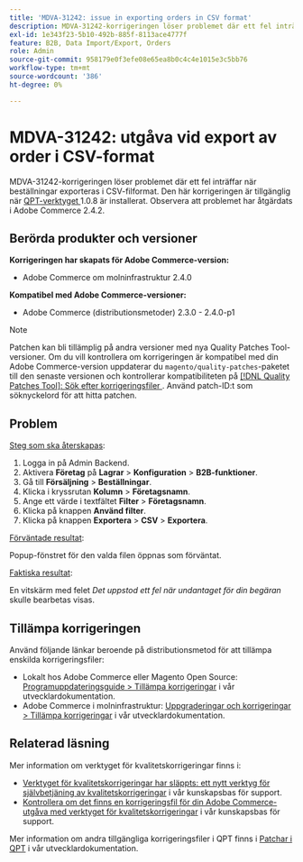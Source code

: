 ```yaml
---
title: 'MDVA-31242: issue in exporting orders in CSV format'
description: MDVA-31242-korrigeringen löser problemet där ett fel inträffar när beställningar exporteras i CSV-filformat. Den här korrigeringen är tillgänglig när [QPT-verktyget (Quality Patches Tool)](/help/announcements/adobe-commerce-announcements/magento-quality-patches-released-new-tool-to-self-serve-quality-patches.md) 1.0.8 är installerat. Observera att problemet har åtgärdats i Adobe Commerce 2.4.2.
exl-id: 1e343f23-5b10-492b-885f-8113ace4777f
feature: B2B, Data Import/Export, Orders
role: Admin
source-git-commit: 958179e0f3efe08e65ea8b0c4c4e1015e3c5bb76
workflow-type: tm+mt
source-wordcount: '386'
ht-degree: 0%

---
```


# MDVA-31242: utgåva vid export av order i CSV-format

MDVA-31242-korrigeringen löser problemet där ett fel inträffar när beställningar exporteras i CSV-filformat. Den här korrigeringen är tillgänglig när [QPT-verktyget ](/help/announcements/adobe-commerce-announcements/magento-quality-patches-released-new-tool-to-self-serve-quality-patches.md) 1.0.8 är installerat. Observera att problemet har åtgärdats i Adobe Commerce 2.4.2.

## Berörda produkter och versioner

**Korrigeringen har skapats för Adobe Commerce-version:**

* Adobe Commerce om molninfrastruktur 2.4.0

**Kompatibel med Adobe Commerce-versioner:**

* Adobe Commerce (distributionsmetoder) 2.3.0 - 2.4.0-p1

>[!NOTE]
>
>Patchen kan bli tillämplig på andra versioner med nya Quality Patches Tool-versioner. Om du vill kontrollera om korrigeringen är kompatibel med din Adobe Commerce-version uppdaterar du `magento/quality-patches`-paketet till den senaste versionen och kontrollerar kompatibiliteten på [[!DNL Quality Patches Tool]: Sök efter korrigeringsfiler ](https://devdocs.magento.com/quality-patches/tool.html#patch-grid). Använd patch-ID:t som söknyckelord för att hitta patchen.

## Problem

<u>Steg som ska återskapas</u>:

1. Logga in på Admin Backend.
1. Aktivera **Företag** på **Lagrar** > **Konfiguration** > **B2B-funktioner**.
1. Gå till **Försäljning** > **Beställningar**.
1. Klicka i kryssrutan **Kolumn** > **Företagsnamn**.
1. Ange ett värde i textfältet **Filter** > **Företagsnamn**.
1. Klicka på knappen **Använd filter**.
1. Klicka på knappen **Exportera** > **CSV** > **Exportera**.

<u>Förväntade resultat</u>:

Popup-fönstret för den valda filen öppnas som förväntat.

<u>Faktiska resultat</u>:

En vitskärm med felet *Det uppstod ett fel när undantaget för din begäran* skulle bearbetas visas.

## Tillämpa korrigeringen

Använd följande länkar beroende på distributionsmetod för att tillämpa enskilda korrigeringsfiler:

* Lokalt hos Adobe Commerce eller Magento Open Source: [Programuppdateringsguide > Tillämpa korrigeringar](https://devdocs.magento.com/guides/v2.4/comp-mgr/patching/mqp.html) i vår utvecklardokumentation.
* Adobe Commerce i molninfrastruktur: [Uppgraderingar och korrigeringar > Tillämpa korrigeringar](https://devdocs.magento.com/cloud/project/project-patch.html) i vår utvecklardokumentation.

## Relaterad läsning

Mer information om verktyget för kvalitetskorrigeringar finns i:

* [Verktyget för kvalitetskorrigeringar har släppts: ett nytt verktyg för självbetjäning av kvalitetskorrigeringar](/help/announcements/adobe-commerce-announcements/magento-quality-patches-released-new-tool-to-self-serve-quality-patches.md) i vår kunskapsbas för support.
* [Kontrollera om det finns en korrigeringsfil för din Adobe Commerce-utgåva med verktyget för kvalitetskorrigeringar](/help/support-tools/patches-available-in-qpt-tool/check-patch-for-magento-issue-with-magento-quality-patches.md) i vår kunskapsbas för support.

Mer information om andra tillgängliga korrigeringsfiler i QPT finns i [Patchar i QPT](https://devdocs.magento.com/quality-patches/tool.html#patch-grid) i vår utvecklardokumentation.
